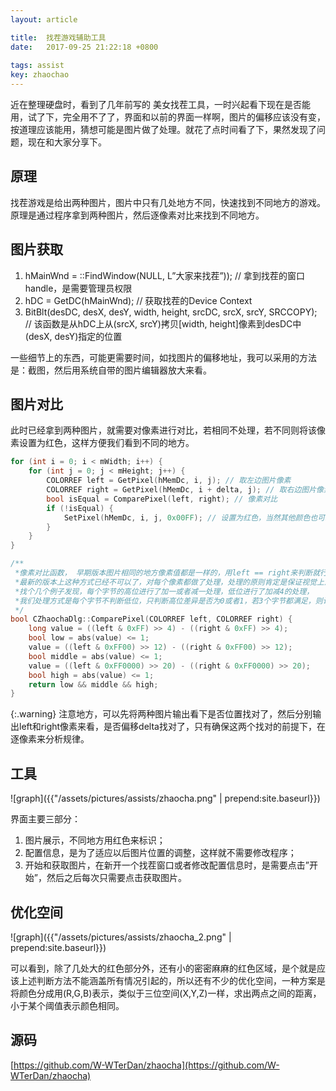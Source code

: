 ```yaml
---
layout: article

title:  找茬游戏辅助工具
date:   2017-09-25 21:22:18 +0800
 
tags: assist
key: zhaochao
---
```


近在整理硬盘时，看到了几年前写的 美女找茬工具，一时兴起看下现在是否能用，试了下，完全用不了了，界面和以前的界面一样啊，图片的偏移应该没有变，按道理应该能用，猜想可能是图片做了处理。就花了点时间看了下，果然发现了问题，现在和大家分享下。

<!--more-->

## 原理

找茬游戏是给出两种图片，图片中只有几处地方不同，快速找到不同地方的游戏。原理是通过程序拿到两种图片，然后逐像素对比来找到不同地方。

## 图片获取

1. hMainWnd = ::FindWindow(NULL, L”大家来找茬”)); // 拿到找茬的窗口handle，是需要管理员权限
2. hDC = GetDC(hMainWnd); // 获取找茬的Device Context
3. BitBlt(desDC, desX, desY, width, height, srcDC, srcX, srcY, SRCCOPY); // 该函数是从hDC上从(srcX, srcY)拷贝[width, height]像素到desDC中(desX, desY)指定的位置

一些细节上的东西，可能更需要时间，如找图片的偏移地址，我可以采用的方法是：截图，然后用系统自带的图片编辑器放大来看。

## 图片对比

此时已经拿到两种图片，就需要对像素进行对比，若相同不处理，若不同则将该像素设置为红色，这样方便我们看到不同的地方。

```c
for (int i = 0; i < mWidth; i++) {
    for (int j = 0; j < mHeight; j++) {
        COLORREF left = GetPixel(hMemDc, i, j); // 取左边图片像素
        COLORREF right = GetPixel(hMemDc, i + delta, j); // 取右边图片像素
        bool isEqual = ComparePixel(left, right); // 像素对比
        if (!isEqual) {
            SetPixel(hMemDc, i, j, 0x00FF); // 设置为红色，当然其他颜色也可以，主要是容易看到差异
        }
    }
}

/**
 *像素对比函数， 早期版本图片相同的地方像素值都是一样的，用left == right来判断就行，
 *最新的版本上这种方式已经不可以了，对每个像素都做了处理，处理的原则肯定是保证视觉上没有差异，
 *找个几个例子发现，每个字节的高位进行了加一或者减一处理，低位进行了加减4的处理，
 *我们处理方式是每个字节不判断低位，只判断高位差异是否为0或者1，若3个字节都满足，则认为像素相同。
 */
bool CZhaochaDlg::ComparePixel(COLORREF left, COLORREF right) {
    long value = ((left & 0xFF) >> 4) - ((right & 0xFF) >> 4);
    bool low = abs(value) <= 1;
    value = ((left & 0xFF00) >> 12) - ((right & 0xFF00) >> 12);
    bool middle = abs(value) <= 1;
    value = ((left & 0xFF0000) >> 20) - ((right & 0xFF0000) >> 20);
    bool high = abs(value) <= 1;
    return low && middle && high;
}
```

{:.warning}
注意地方，可以先将两种图片输出看下是否位置找对了，然后分别输出left和right像素来看，是否偏移delta找对了，只有确保这两个找对的前提下，在逐像素来分析规律。

## 工具

![graph]({{"/assets/pictures/assists/zhaocha.png" | prepend:site.baseurl}})

界面主要三部分：
1. 图片展示，不同地方用红色来标识；
2. 配置信息，是为了适应以后图片位置的调整，这样就不需要修改程序；
3. 开始和获取图片，在新开一个找茬窗口或者修改配置信息时，是需要点击”开始”，然后之后每次只需要点击获取图片。

## 优化空间

![graph]({{"/assets/pictures/assists/zhaocha_2.png" | prepend:site.baseurl}})

可以看到，除了几处大的红色部分外，还有小的密密麻麻的红色区域，是个就是应该上述判断方法不能涵盖所有情况引起的，所以还有不少的优化空间，一种方案是将颜色分成用(R,G,B)表示，类似于三位空间(X,Y,Z)一样，求出两点之间的距离，小于某个阈值表示颜色相同。

## 源码
[https://github.com/W-WTerDan/zhaocha](https://github.com/W-WTerDan/zhaocha)